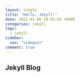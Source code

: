 ```yaml
---
layout: single
title: "Hello, Jekyll!"
date: 2021-01-06 19:03:01 +0900
categories: jekyll
tags:
  - jekyll
sidebar:
  nav: "sidepost"
comment: true
---
```

## Jekyll Blog
